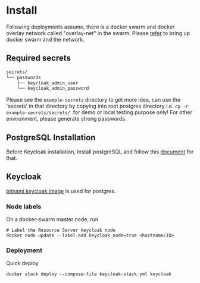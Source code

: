 # Install
Following deployments assume, there is a docker swarm and docker overlay network called "overlay-net" in the swarm. Please [refer](https://github.com/hackcoderr/iudx-deployment/blob/keycloak/docs/swarm-setup.md) to bring up docker swarm and the network.

## Required secrets

```sh
secrets/
└── passwords
    ├── keycloak_admin_user
    └── keycloak_admin_password
 ```
   Please see the ``example-secrets`` directory to get more idea, can use the 'secrets' in that directory by copying into root postgres directory i.e. ``cp -r example-secrets/secrets/`` .for demo or local testing purpose only! For other environment, please generate strong passwords. 
   
   

## PostgreSQL Installation
Before Keycloak installation, Install postgreSQL and follow this [document](https://github.com/hackcoderr/iudx-deployment/tree/keycloak/Docker-Swarm-deployment/single-node/postgres) for that.

## Keycloak

[bitnami keycloak image](https://hub.docker.com/r/bitnami/keycloak/) is used for postgres.

### Node labels
 
 On a docker-swarm master node, run

```
# Label the Resource Server keycloak node
docker node update --label-add keycloak_node=true <hostname/ID>
```

### Deployment

Quick deploy
```
docker stack deploy --compose-file keycloak-stack.yml keycloak
```
